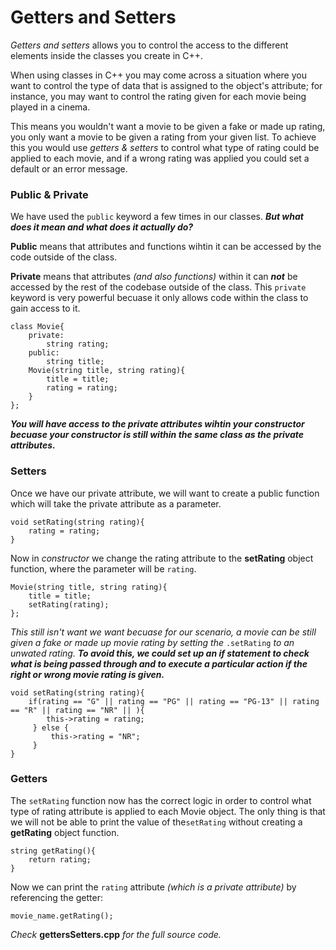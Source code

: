 # Getters and Setters #

*Getters and setters* allows you to control the access to the different elements inside the classes you create in C++.

When using classes in C++ you may come across a situation where you want to control the type of data that is assigned to the object's attribute; for instance, you may want to control the rating given for each movie being played in a cinema.

This means you wouldn't want a movie to be given a fake or made up rating, you only want a movie to be given a rating from your given list.  To achieve this you would use *getters & setters* to control what type of rating could be applied to each movie, and if a wrong rating was applied you could set a default or an error message.

### Public & Private ###
We have used the `public` keyword a few times in our classes.  ***But what does it mean and what does it actually do?***

**Public** means that attributes and functions wihtin it can be accessed by the code outside of the class.

**Private** means that attributes *(and also functions)* within it can ***not*** be accessed by the rest of the codebase outside of the class.  This `private` keyword is very powerful becuase it only allows code within the class to gain access to it.

```
class Movie{
    private:
        string rating;
    public:
        string title;
    Movie(string title, string rating){
        title = title;
        rating = rating;
    }
};
```

***You will have access to the private attributes wihtin your constructor becuase your constructor is still within the same class as the private attributes.***

### Setters ###
Once we have our private attribute, we will want to create a public function which will take the private attribute as a parameter.

```
void setRating(string rating){
    rating = rating;
}
```

Now in *constructor* we change the rating attribute to the **setRating** object function, where the parameter will be `rating`.

```
Movie(string title, string rating){
    title = title;
    setRating(rating);
};
```

*This still isn't want we want becuase for our scenario, a movie can be still given a fake or made up movie rating by setting the* `.setRating` *to an unwated rating.*  ***To avoid this, we could set up an if statement to check what is being passed through and to execute a particular action if the right or wrong movie rating is given.***

```
void setRating(string rating){
    if(rating == "G" || rating == "PG" || rating == "PG-13" || rating == "R" || rating == "NR" || ){
        this->rating = rating;
     } else {
         this->rating = "NR";
     }     
}
```

### Getters ###
The `setRating` function now has the correct logic in order to control what type of  rating attribute is applied to each Movie object.  The only thing is that we will not be able to print the value of the`setRating` without creating a **getRating** object function.

```
string getRating(){
    return rating;
}
```

Now we can print the `rating` attribute *(which is a private attribute)* by referencing the getter:

```
movie_name.getRating();
```

*Check* **gettersSetters.cpp** *for the full source code.*
